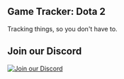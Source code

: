 ## Game Tracker: Dota 2

Tracking things, so you don't have to.

## Join our Discord

[![Join our Discord](https://discord.com/api/guilds/467730051622764565/embed.png?style=banner2)](https://steamdb.info/discord/)
